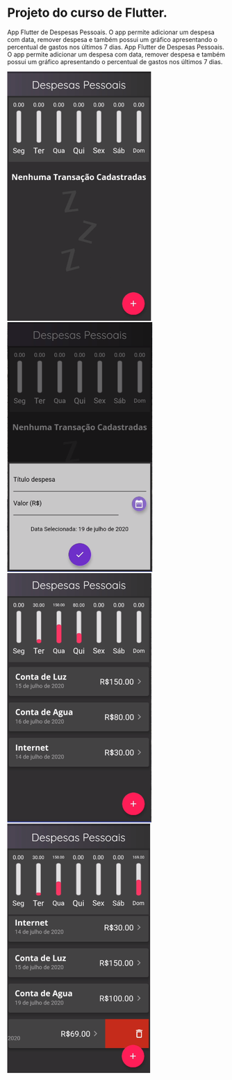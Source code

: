 # Projeto do curso de Flutter.


App Flutter de Despesas Pessoais.
O app permite adicionar um despesa com data, remover despesa e também possui um gráfico apresentando o percentual de gastos nos últimos 7 dias.
App Flutter de Despesas Pessoais.
O app permite adicionar um despesa com data, remover despesa e também possui um gráfico apresentando o percentual de gastos nos últimos 7 dias.

![Alt Text](https://github.com/kadeguilherme/Despesas-Pessoal/blob/master/screenshots/tela01.png)
![Alt Text](https://github.com/kadeguilherme/Despesas-Pessoal/blob/master/screenshots/tela02.png)
![Alt Text](https://github.com/kadeguilherme/Despesas-Pessoal/blob/master/screenshots/tela03.png)
![Alt Text](https://github.com/kadeguilherme/Despesas-Pessoal/blob/master/screenshots/tela04.png)
